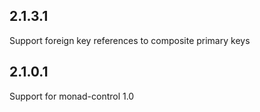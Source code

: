 ## 2.1.3.1

Support foreign key references to composite primary keys

## 2.1.0.1

Support for monad-control 1.0

